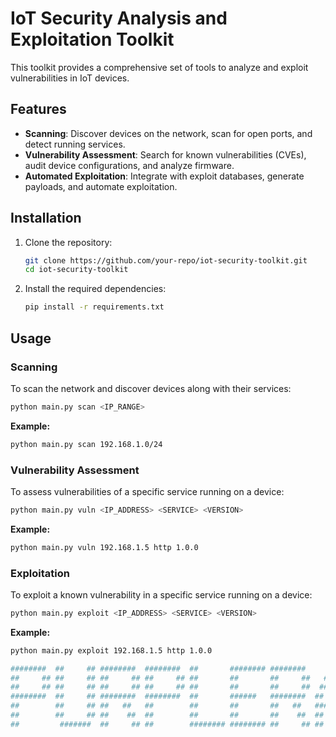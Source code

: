 # IoT Security Analysis and Exploitation Toolkit

This toolkit provides a comprehensive set of tools to analyze and exploit vulnerabilities in IoT devices.

## Features

- **Scanning**: Discover devices on the network, scan for open ports, and detect running services.
- **Vulnerability Assessment**: Search for known vulnerabilities (CVEs), audit device configurations, and analyze firmware.
- **Automated Exploitation**: Integrate with exploit databases, generate payloads, and automate exploitation.

## Installation

1. Clone the repository:
   ```bash
   git clone https://github.com/your-repo/iot-security-toolkit.git
   cd iot-security-toolkit
   ```

2. Install the required dependencies:
   ```bash
   pip install -r requirements.txt
   ```

## Usage

### Scanning
To scan the network and discover devices along with their services:

```bash
python main.py scan <IP_RANGE>
```

**Example:**
```bash
python main.py scan 192.168.1.0/24
```

### Vulnerability Assessment
To assess vulnerabilities of a specific service running on a device:

```bash
python main.py vuln <IP_ADDRESS> <SERVICE> <VERSION>
```

**Example:**
```bash
python main.py vuln 192.168.1.5 http 1.0.0
```

### Exploitation
To exploit a known vulnerability in a specific service running on a device:

```bash
python main.py exploit <IP_ADDRESS> <SERVICE> <VERSION>
```

**Example:**
```bash
python main.py exploit 192.168.1.5 http 1.0.0
```

```bash
########  ##     ## ########  ########  ##       ######## ########     ###    #### ##    ## 
##     ## ##     ## ##     ## ##     ## ##       ##       ##     ##   ## ##    ##  ###   ## 
##     ## ##     ## ##     ## ##     ## ##       ##       ##     ##  ##   ##   ##  ####  ## 
########  ##     ## ########  ########  ##       ######   ########  ##     ##  ##  ## ## ## 
##        ##     ## ##   ##   ##        ##       ##       ##   ##   #########  ##  ##  #### 
##        ##     ## ##    ##  ##        ##       ##       ##    ##  ##     ##  ##  ##   ### 
##         #######  ##     ## ##        ######## ######## ##     ## ##     ## #### ##    ## 


